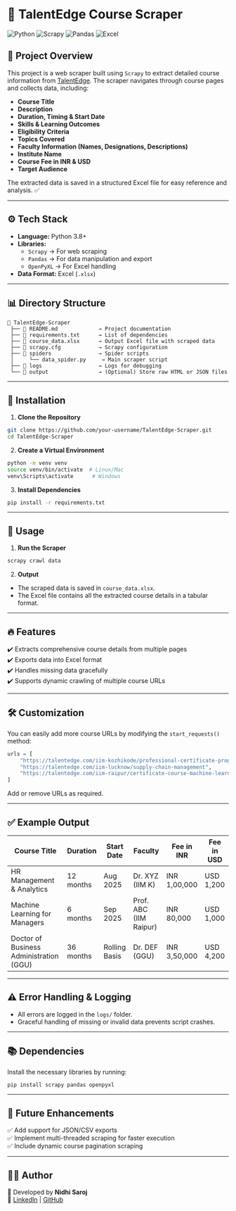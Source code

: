 # 🎯 **TalentEdge Course Scraper**

![Python](https://img.shields.io/badge/Python-3.8%2B-blue?style=for-the-badge&logo=python)
![Scrapy](https://img.shields.io/badge/Scrapy-2.11.0-green?style=for-the-badge&logo=scrapy)
![Pandas](https://img.shields.io/badge/Pandas-1.5.3-orange?style=for-the-badge&logo=pandas)
![Excel](https://img.shields.io/badge/Excel-Data%20Export-brightgreen?style=for-the-badge&logo=microsoft-excel)

## 🚀 **Project Overview**
This project is a web scraper built using `Scrapy` to extract detailed course information from [TalentEdge](https://talentedge.com). The scraper navigates through course pages and collects data, including:
- **Course Title**
- **Description**
- **Duration, Timing & Start Date**
- **Skills & Learning Outcomes**
- **Eligibility Criteria**
- **Topics Covered**
- **Faculty Information (Names, Designations, Descriptions)**
- **Institute Name**
- **Course Fee in INR & USD**
- **Target Audience**

The extracted data is saved in a structured Excel file for easy reference and analysis. ✅

---

## ⚙️ **Tech Stack**
- **Language:** Python 3.8+
- **Libraries:** 
  - `Scrapy` → For web scraping  
  - `Pandas` → For data manipulation and export  
  - `OpenPyXL` → For Excel handling  
- **Data Format:** Excel (`.xlsx`)

---

## 📊 **Directory Structure**
```
📁 TalentEdge-Scraper  
 ├── 📄 README.md             → Project documentation  
 ├── 📄 requirements.txt      → List of dependencies  
 ├── 📄 course_data.xlsx      → Output Excel file with scraped data  
 ├── 📄 scrapy.cfg            → Scrapy configuration  
 ├── 📁 spiders               → Spider scripts  
 │     └── data_spider.py     → Main scraper script  
 ├── 📁 logs                  → Logs for debugging  
 └── 📁 output                → (Optional) Store raw HTML or JSON files
```

---

## 🔧 **Installation**
1. **Clone the Repository**
```bash
git clone https://github.com/your-username/TalentEdge-Scraper.git
cd TalentEdge-Scraper
```

2. **Create a Virtual Environment**
```bash
python -m venv venv
source venv/bin/activate  # Linux/Mac
venv\Scripts\activate      # Windows
```

3. **Install Dependencies**
```bash
pip install -r requirements.txt
```

---

## 🚦 **Usage**
1. **Run the Scraper**
```bash
scrapy crawl data
```

2. **Output**
- The scraped data is saved in `course_data.xlsx`.
- The Excel file contains all the extracted course details in a tabular format.

---

## 🔥 **Features**
✔️ Extracts comprehensive course details from multiple pages  
✔️ Exports data into Excel format  
✔️ Handles missing data gracefully  
✔️ Supports dynamic crawling of multiple course URLs  

---

## 🛠️ **Customization**
You can easily add more course URLs by modifying the `start_requests()` method:
```python
urls = [
    "https://talentedge.com/iim-kozhikode/professional-certificate-programme-in-hr-management-and-analytics",
    "https://talentedge.com/iim-lucknow/supply-chain-management",
    "https://talentedge.com/iim-raipur/certificate-course-machine-learning-for-managers",
]
```
Add or remove URLs as required. 

---

## ✅ **Example Output**

| Course Title                                   | Duration    | Start Date     | Faculty               | Fee in INR   | Fee in USD    |
|------------------------------------------------|-------------|----------------|------------------------|--------------|----------------|
| HR Management & Analytics                      | 12 months   | Aug 2025       | Dr. XYZ (IIM K)        | INR 1,00,000 | USD 1,200      |
| Machine Learning for Managers                   | 6 months    | Sep 2025       | Prof. ABC (IIM Raipur) | INR 80,000   | USD 1,000      |
| Doctor of Business Administration (GGU)         | 36 months   | Rolling Basis  | Dr. DEF (GGU)          | INR 3,50,000 | USD 4,200      |

---

## ⚠️ **Error Handling & Logging**
- All errors are logged in the `logs/` folder.
- Graceful handling of missing or invalid data prevents script crashes.

---

## 📚 **Dependencies**
Install the necessary libraries by running:
```bash
pip install scrapy pandas openpyxl
```

---

## 📌 **Future Enhancements**
✅ Add support for JSON/CSV exports  
✅ Implement multi-threaded scraping for faster execution  
✅ Include dynamic course pagination scraping  

---

## 👩‍💻 **Author**
👋 Developed by **Nidhi Saroj**  
🔗 [LinkedIn](https://www.linkedin.com/in/nidhi-saroj-705b362a6/) | [GitHub](https://github.com/Nidhiii2)
